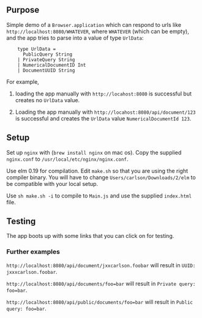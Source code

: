 
## Purpose

Simple demo of a `Browser.application` which can
respond to urls like `http://localhost:8080/WHATEVER`,
where `WHATEVER` (which can be empty), and the app
tries to parse into a value of type `UrlData`:

```
    type UrlData = 
      PublicQuery String 
    | PrivateQuery String 
    | NumericalDocumentID Int 
    | DocumentUUID String 
```

For example, 

  1. loading the app manually with `http://locahost:8080`
     is successful but creates no `UrlData` value.

  2. Loading the app manually with `http://locahost:8080/api/document/123`
     is successful and creates the `UrlData` value `NumericalDocumentId 123`.

## Setup

Set up `nginx` with  (`brew install nginx` on mac os).
Copy the supplied `nginx.conf` to `/usr/local/etc/nginx/nginx.conf`.

Use elm 0.19 for compilation.  Edit `make.sh` so 
that you are using the right compiler binary.  You 
will have to change `Users/carlson/Downloads/2/elm`
to be compatible with your local setup.

Use `sh make.sh -i` to compile to `Main.js` 
and use the supplied `index.html` file.

## Testing

The app boots up with some links that you can click on for testing.

### Further examples

`http://localhost:8080/api/document/jxxcarlson.foobar` will
result in `UUID: jxxxcarlson.foobar`.


`http://localhost:8080/api/documents/foo=bar` will
result in `Private query: foo=bar`.

`http://localhost:8080/api/public/documents/foo=bar` will
result in `Public query: foo=bar`.

